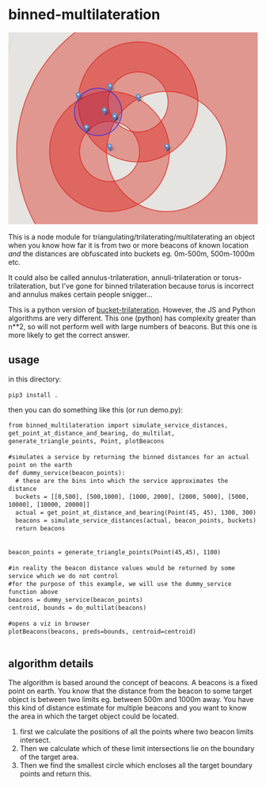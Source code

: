 # binned-multilateration

![](images/trilat.png)

This is a node module for triangulating/trilaterating/multilaterating an object when you know how far it is from two or more beacons of known location *and* the distances are obfuscated into buckets eg. 0m-500m, 500m-1000m etc.

It could also be called annulus-trilateration, annuli-trilateration or torus-trilateration, but I've gone for binned trilateration because torus is incorrect and annulus makes certain people snigger...

This is a python version of [bucket-trilateration](https://github.com/kbb29/bucket-trilateration).  However, the JS and Python algorithms are very different.  This one (python) has complexity greater than n**2, so will not perform well with large numbers of beacons.  But this one is more likely to get the correct answer.


## usage

in this directory:

```pip3 install .```


then you can do something like this (or run demo.py):

```
from binned_multilateration import simulate_service_distances, get_point_at_distance_and_bearing, do_multilat, generate_triangle_points, Point, plotBeacons

#simulates a service by returning the binned distances for an actual point on the earth
def dummy_service(beacon_points):
  # these are the bins into which the service approximates the distance
  buckets = [[0,500], [500,1000], [1000, 2000], [2000, 5000], [5000, 10000], [10000, 20000]]
  actual = get_point_at_distance_and_bearing(Point(45, 45), 1300, 300)
  beacons = simulate_service_distances(actual, beacon_points, buckets)
  return beacons


beacon_points = generate_triangle_points(Point(45,45), 1100)

#in reality the beacon distance values would be returned by some service which we do not control
#for the purpose of this example, we will use the dummy_service function above
beacons = dummy_service(beacon_points)
centroid, bounds = do_multilat(beacons)

#opens a viz in browser
plotBeacons(beacons, preds=bounds, centroid=centroid)


```


## algorithm details

The algorithm is based around the concept of beacons.  A beacons is a fixed point on earth.  You know that the distance from the beacon to some target object is between two limits eg. between 500m and 1000m away.  You have this kind of distance estimate for multiple beacons and you want to know the area in which the target object could be located.

1. first we calculate the positions of all the points where two beacon limits intersect.
1. Then we calculate which of these limit intersections lie on the boundary of the target area.
1. Then we find the smallest circle which encloses all the target boundary points and return this.


